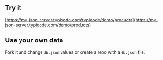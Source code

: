 ## Try it

[https://my-json-server.typicode.com/typicode/demo/products](https://my-json-server.typicode.com/demo/products)

## Use your own data

Fork it and change `db.json` values or create a repo with a `db.json` file.
